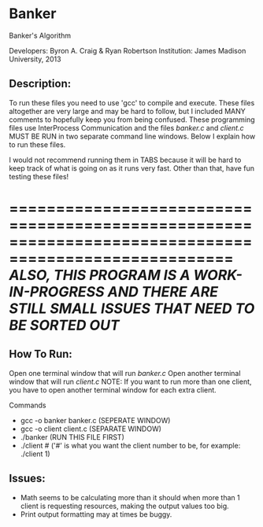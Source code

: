 Banker
======

Banker's Algorithm

Developers: Byron A. Craig & Ryan Robertson
Institution: James Madison University, 2013

Description:
------------

To run these files you need to use 'gcc' to compile and execute. These files altogether are very large and may
be hard to follow, but I included MANY comments to hopefully keep you from being confused. These programming 
files use InterProcess Communication and the files *banker.c* and *client.c* MUST BE RUN in two separate command
line windows. Below I explain how to run these files.

I would not recommend running them in TABS because it will be hard to keep track of what is going on as it runs
very fast. Other than that, have fun testing these files!

======================================================================================================
*ALSO, THIS PROGRAM IS A WORK-IN-PROGRESS AND THERE ARE STILL SMALL ISSUES THAT NEED TO BE SORTED OUT*
======================================================================================================

How To Run:
-----------
Open one terminal window that will run *banker.c*
Open another terminal window that will run *client.c*
NOTE: If you want to run more than one client, you have to open another terminal window for each extra client.

Commands
- gcc -o banker banker.c (SEPERATE WINDOW)
- gcc -o client client.c (SEPARATE WINDOW)
- ./banker (RUN THIS FILE FIRST)
- ./client # ('#' is what you want the client number to be, for example: ./client 1)

Issues:
-------
- Math seems to be calculating more than it should when more than 1 client is requesting resources, making the 
  output values too big.
- Print output formatting may at times be buggy.

